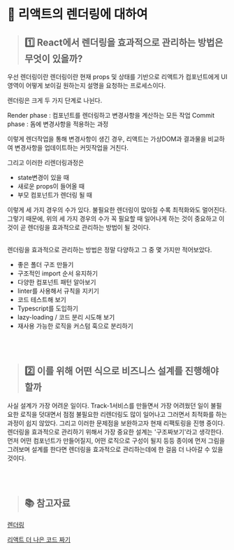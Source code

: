 # 🤔 리액트의 렌더링에 대하여
> ## 1️⃣ React에서 렌더링을 효과적으로 관리하는 방법은 무엇이 있을까?
우선 렌더링이란 렌더링이란 현재 props 및 상태를 기반으로 리액트가 컴포넌트에게 UI 영역이 어떻게 보이길 원하는지 설명을 요청하는 프로세스이다. 

렌더링은 크게 두 가지 단계로 나뉜다. 

Render phase : 컴포넌트를 렌더링하고 변경사항을 계산하는 모든 작업
Commit phase : 돔에 변경사항을 적용하는 과정

이렇게 렌더작업을 통해 변경사항이 생긴 경우, 리액트는 가상DOM과 결과물을 비교하여 변경사항을 업데이트하는 커밋작업을 거친다.

그리고 이러한 리렌더링과정은 

- state변경이 있을 때
- 새로운 props이 들어올 때
- 부모 컴포넌트가 렌더링 될 때

이렇게 세 가지 경우의 수가 있다. 불필요한 렌더링이 많아질 수록 최적화와도 멀어진다. 그렇기 때문에, 위의 세 가지 경우의 수가 꼭 필요할 때 일어나게 하는 것이 중요하고 이 것이 곧 렌더링을 효과적으로 관리하는 방법이 될 것이다. 
<br/><br/>

렌더링을 효과적으로 관리하는 방법은 정말 다양하고 그 중 몇 가지만 적어보았다. 

- 좋은 폴더 구조 만들기
- 구조적인 import 순서 유지하기
- 다양한 컴포넌트 패턴 알아보기
- linter를 사용해서 규칙을 지키기
- 코드 테스트해 보기
- Typescript를 도입하기
- lazy-loading / 코드 분리 시도해 보기
- 재사용 가능한 로직을 커스텀 훅으로 분리하기


<br/><br/>

> ## 2️⃣ 이를 위해 어떤 식으로 비즈니스 설계를 진행해야 할까
사실 설계가 가장 어려운 일이다. Track-1서비스를 만들면서 가장 어려웠던 일이 불필요한 로직을 덧대면서 점점 불필요한 리렌더링도 많이 일어나고 그러면서 최적화를 하는 과정이 쉽지 않았다. 그리고 이러한 문제점을 보완하고자 현재 리팩토링을 진행 중이다. 렌더링을 효과적으로 관리하기 위해서 가장 중요한 설계는 '구조짜보기'라고 생각한다. 먼저 어떤 컴포넌트가 만들어질지, 어떤 로직으로 구성이 될지 등등 종이에 먼저 그림을 그려보며 설계를 한다면 렌더링을 효과적으로 관리하는데에 한 걸음 더 나아갈 수 있을 것이다. 

<br/><br/>
> ## 📚 참고자료
[렌더링](https://velog.io/@superlipbalm/blogged-answers-a-mostly-complete-guide-to-react-rendering-behavior)

[리액트 더 나은 코드 짜기](https://www.freecodecamp.org/korean/news/best-practices-for-react/)